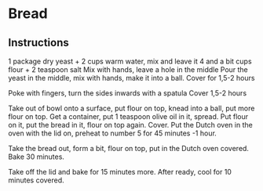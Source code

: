 # Bread

## Instructions

1 package dry yeast + 2 cups warm water, mix and leave it
4 and a bit cups flour + 2 teaspoon salt
Mix with hands, leave a hole in the middle
Pour the yeast in the middle, mix with hands, make it into a ball.
Cover for 1,5-2 hours


Poke with fingers, turn the sides inwards with a spatula
Cover 1,5-2 hours


Take out of bowl onto a surface, put flour on top, knead into a ball, put more flour on top.
Get a container, put 1 teaspoon olive oil in it, spread. Put flour on it, put the bread in it, flour on top again. Cover.
Put the Dutch oven in the oven with the lid on, preheat to number 5 for 45 minutes -1 hour.


Take the bread out, form a bit, flour on top, put in the Dutch oven covered.
Bake 30 minutes.


Take off the lid and bake for 15 minutes more.
After ready, cool for 10 minutes covered.

